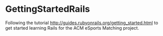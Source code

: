 # GettingStartedRails
Following the tutorial http://guides.rubyonrails.org/getting_started.html to get started learning Rails for the ACM eSports Matching project.
